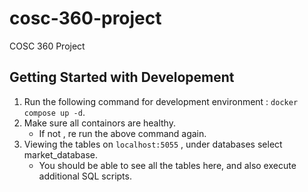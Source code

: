 # cosc-360-project
COSC 360 Project


## Getting Started with Developement
1. Run the following command for development environment : ```docker compose up -d```.
2. Make sure all containors are healthy.
	- If not , re run the above command again.
3. Viewing the tables on ```localhost:5055``` , under databases select market_database.
	- You should be able to see all the tables here, and also execute additional SQL scripts.
